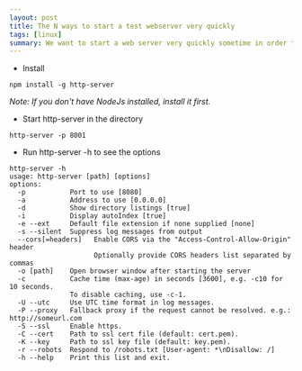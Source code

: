 ```yaml
---
layout: post
title: The N ways to start a test webserver very quickly
tags: [linux]
summary: We want to start a web server very quickly sometime in order to test something, but we do not want to set up neither Apache, nor Nigix as it need spend sometime to set them up. There are some handly ways make your life much easier.
---
```

* Install

<!--lang: bash-->
```
npm install -g http-server
```
*Note: If you don't have NodeJs installed, install it first.*
* Start http-server in the directory

<!--lang: bash-->
```
http-server -p 8001
```
* Run http-server -h to see the options

<!--lang: bash-->
```
http-server -h
usage: http-server [path] [options]
options:
  -p           Port to use [8080]
  -a           Address to use [0.0.0.0]
  -d           Show directory listings [true]
  -i           Display autoIndex [true]
  -e --ext     Default file extension if none supplied [none]
  -s --silent  Suppress log messages from output
  --cors[=headers]   Enable CORS via the "Access-Control-Allow-Origin" header
                     Optionally provide CORS headers list separated by commas
  -o [path]    Open browser window after starting the server
  -c           Cache time (max-age) in seconds [3600], e.g. -c10 for 10 seconds.
               To disable caching, use -c-1.
  -U --utc     Use UTC time format in log messages.
  -P --proxy   Fallback proxy if the request cannot be resolved. e.g.: http://someurl.com
  -S --ssl     Enable https.
  -C --cert    Path to ssl cert file (default: cert.pem).
  -K --key     Path to ssl key file (default: key.pem).
  -r --robots  Respond to /robots.txt [User-agent: *\nDisallow: /]
  -h --help    Print this list and exit.
```
